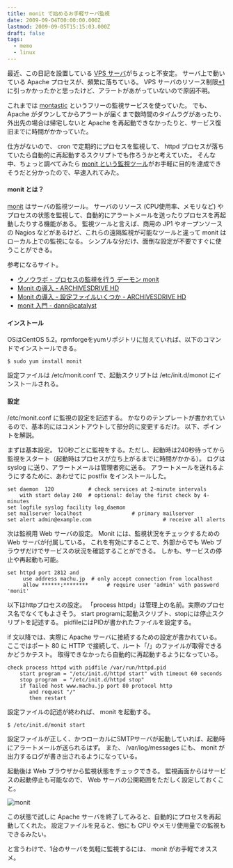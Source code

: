 ```yaml
---
title: monit で始めるお手軽サーバ監視
date: 2009-09-04T00:00:00.000Z
lastmod: 2009-09-05T15:15:03.000Z
draft: false
tags:
  - memo
  - linux
---
```


最近、この日記を設置している [VPS サーバ](/posts/20080919/p01)がちょっと不安定。 サーバ上で動いている Apache プロセスが、頻繁に落ちている。 VPS サーバのリソース制限[\*1](# "特にメモリ制限が120MBと厳しい")に引っかかったかと思ったけど、アラートがあがっていないので原因不明。

これまでは [montastic](http://www.montastic.com/) というフリーの監視サービスを使っていた。 でも、 Apache がダウンしてからアラートが届くまで数時間のタイムラグがあったり、外出先の場合は帰宅しないと Apache を再起動できなかったりと、サービス復旧までに時間がかかっていた。

仕方がないので、 cron で定期的にプロセスを監視して、 httpd プロセスが落ちていたら自動的に再起動するスクリプトでも作ろうかと考えていた。 そんな中、ちょっと調べてみたら [monit という監視ツール](http://mmonit.com/monit/)がお手軽に目的を達成できそうだと分かったので、早速入れてみた。

#### monit とは？

[monit](http://mmonit.com/monit/) はサーバの監視ツール。 サーバのリソース (CPU使用率、メモリなど) やプロセスの状態を監視して、自動的にアラートメールを送ったりプロセスを再起動したりする機能がある。 監視ツールと言えば、商用の JP1 やオープンソースの Nagios などがあるけど、これらの遠隔監視が可能なツールと違って monit はローカル上での監視になる。 シンプルな分だけ、面倒な設定が不要ですぐに使うことができる。

参考になるサイト。

- [ウノウラボ - プロセスの監視を行う デーモン monit](http://labs.unoh.net/2008/03/_monit.html)
- [Monit の導入 - ARCHIVESDRIVE HD](http://d.hatena.ne.jp/donbulinux/20090731/1249073898)
- [Monit の導入 - 設定ファイルいくつか - ARCHIVESDRIVE HD](http://d.hatena.ne.jp/donbulinux/20090801/1249076307)
- [monit 入門 - dann@catalyst](http://catalyst.g.hatena.ne.jp/dann/20080321/1206099550)

#### インストール

OSはCentOS 5.2。rpmforgeをyumリポジトリに加えていれば、以下のコマンドでインストールできる。

```
$ sudo yum install monit
```

設定ファイルは /etc/monit.conf で、起動スクリプトは /etc/init.d/monot にインストールされる。

#### 設定

/etc/monit.conf に監視の設定を記述する。 かなりのテンプレートが書かれているので、基本的にはコメントアウトして部分的に変更するだけ。 以下、ポイントを解説。

まずは基本設定。 120秒ごとに監視をする。ただし、起動時は240秒待ってから監視をスタート（起動時はプロセスが立ち上がるまでに時間がかかる）。 ログは syslog に送り、アラートメールは管理者宛に送る。 アラートメールを送れるようにするために、あわせてに postfix をインストールした。

```
set daemon  120           # check services at 2-minute intervals
    with start delay 240  # optional: delay the first check by 4-minutes
set logfile syslog facility log_daemon
set mailserver localhost                # primary mailserver
set alert admin@example.com                       # receive all alerts
```

次は監視用 Web サーバの設定。 Monit には、監視状況をチェックするための Web サーバが付属している。 これを有効にすることで、外部からでも Web ブラウザだけでサービスの状況を確認することができる。 しかも、サービスの停止や再起動も可能。

```
set httpd port 2812 and
     use address machu.jp  # only accept connection from localhost
     allow ******:********      # require user 'admin' with password 'monit'
```

以下はhttpプロセスの設定。 「process httpd」は管理上の名前。実際のプロセス名でなくてもよさそう。 start programに起動スクリプト、stopには停止スクリプトを記述する。 pidfileにはPIDが書かれたファイルを設定する。

if 文以降では、実際に Apache サーバに接続するための設定が書かれている。 ここではポート 80 に HTTP で接続して、ルート「/」のファイルが取得できるかどうかテスト。 取得できなかったら自動的に再起動するようになっている。

```
check process httpd with pidfile /var/run/httpd.pid
    start program = "/etc/init.d/httpd start" with timeout 60 seconds
    stop program  = "/etc/init.d/httpd stop"
    if failed host www.machu.jp port 80 protocol http
       and request "/"
       then restart
```

設定ファイルの記述が終われば、 monit を起動する。

```
$ /etc/init.d/monit start
```

設定ファイルが正しく、かつローカルにSMTPサーバが起動していれば、起動時にアラートメールが送られるはず。 また、 /var/log/messages にも、 monit が出力するログが書き出されるようになっている。

起動後は Web ブラウザから監視状態をチェックできる。 監視画面からはサービスの起動停止も可能なので、 Web サーバの公開範囲をただしく設定しておくこと。

![monit](@/assets/flickr/3889928678.jpg "monit")

この状態で試しに Apache サーバを終了してみると、自動的にプロセスを再起動してくれた。 設定ファイルを見ると、他にも CPU やメモリ使用量での監視もできるみたい。

と言うわけで、1台のサーバを気軽に監視するには、 monit がお手軽でオススメ。
